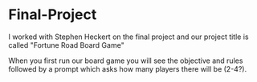 # Final-Project

I worked with Stephen Heckert on the final project and our project title is called "Fortune Road Board Game" 

When you first run our board game you will see the objective and rules followed by a prompt which asks how many players there will be (2-4?). 
